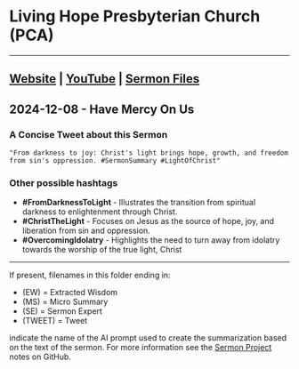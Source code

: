 # Living Hope Presbyterian Church (PCA)

___

## [Website](https://www.livinghopepresbyterian.org/) | [YouTube](https://www.youtube.com/@LivingHopePresbyterianChurch) | [Sermon Files](https://github.com/jobian-ai/LHP-Sermons/tree/main/sermons/2024/24-12-08)

## 2024-12-08 - Have Mercy On Us

### A Concise Tweet about this Sermon

```"From darkness to joy: Christ's light brings hope, growth, and freedom from sin's oppression. #SermonSummary #LightOfChrist"```

### Other possible hashtags

- **#FromDarknessToLight** - Illustrates the transition from spiritual darkness to enlightenment through Christ.
- **#ChristTheLight** - Focuses on Jesus as the source of hope, joy, and liberation from sin and oppression.
- **#OvercomingIdolatry** - Highlights the need to turn away from idolatry towards the worship of the true light, Christ

___

If present, filenames in this folder ending in:

- (EW) = Extracted Wisdom
- (MS) = Micro Summary
- (SE) =  Sermon Expert
- (TWEET) = Tweet

indicate the name of the AI prompt used to create the summarization based on the text of the sermon.  For more information see the [Sermon Project](https://github.com/jobian-ai/LHP-Sermons/tree/main) notes on GitHub.
